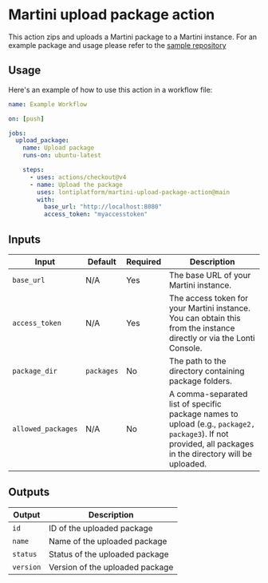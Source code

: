 # Martini upload package action

This action zips and uploads a Martini package to a Martini instance. For an example package and usage please refer to
the [sample repository](https://github.com/lontiplatform/martini-build-pipeline-github)

## Usage

Here's an example of how to use this action in a workflow file:

```yaml
name: Example Workflow

on: [push]

jobs:
  upload_package:
    name: Upload package
    runs-on: ubuntu-latest

    steps:
      - uses: actions/checkout@v4
      - name: Upload the package
        uses: lontiplatform/martini-upload-package-action@main
        with:
          base_url: "http://localhost:8080"
          access_token: "myaccesstoken"
```

## Inputs

| Input              | Default     | Required | Description                                                                                                                                               |
|--------------------|-------------|----------|-----------------------------------------------------------------------------------------------------------------------------------------------------------|
| `base_url`         | N/A         | Yes      | The base URL of your Martini instance.                                                                                                                    |
| `access_token`     | N/A         | Yes      | The access token for your Martini instance. You can obtain this from the instance directly or via the Lonti Console.                                      |
| `package_dir`      | `packages`  | No       | The path to the directory containing package folders.                                                                                                     |
| `allowed_packages` | N/A         | No       | A comma-separated list of specific package names to upload (e.g., `package2, package3`). If not provided, all packages in the directory will be uploaded. |

## Outputs

| Output    | Description                     |
|-----------|---------------------------------|
| `id`      | ID of the uploaded package      |
| `name`    | Name of the uploaded package    |
| `status`  | Status of the uploaded package  |
| `version` | Version of the uploaded package |
